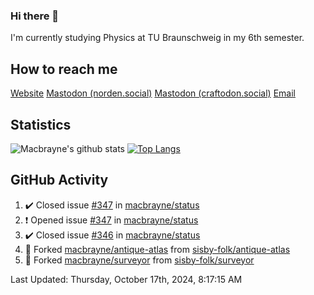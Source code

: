 ### Hi there 👋
I'm currently studying Physics at TU Braunschweig in my 6th semester.

## How to reach me
[Website](https://florentin-schleuss.de)
<a rel="me" href="https://norden.social/@florentin">Mastodon (norden.social)</a>
<a rel="me" href="https://craftodon.social/@frodolon">Mastodon (craftodon.social)</a>
[Email](mailto:hello@macbrayne.de)

## Statistics
![Macbrayne's github stats](https://github-readme-stats.vercel.app/api?username=macbrayne&count_private=true&show_icons=true&hide_rank=true&custom_title=macbrayne's%20GitHub%20Stats)
[![Top Langs](https://github-readme-stats.vercel.app/api/top-langs/?username=macbrayne&exclude_repo=liftron&layout=compact)](https://github.com/anuraghazra/github-readme-stats)
## GitHub Activity

<!--RECENT_ACTIVITY:start-->
1. ✔️ Closed issue [#347](https://github.com/macbrayne/status/issues/347) in [macbrayne/status](https://github.com/macbrayne/status)
2. ❗️ Opened issue [#347](https://github.com/macbrayne/status/issues/347) in [macbrayne/status](https://github.com/macbrayne/status)
3. ✔️ Closed issue [#346](https://github.com/macbrayne/status/issues/346) in [macbrayne/status](https://github.com/macbrayne/status)
4. 🔱 Forked [macbrayne/antique-atlas](https://github.com/macbrayne/antique-atlas) from [sisby-folk/antique-atlas](https://github.com/sisby-folk/antique-atlas)
5. 🔱 Forked [macbrayne/surveyor](https://github.com/macbrayne/surveyor) from [sisby-folk/surveyor](https://github.com/sisby-folk/surveyor)
<!--RECENT_ACTIVITY:end-->

<!--RECENT_ACTIVITY:last_update-->
Last Updated: Thursday, October 17th, 2024, 8:17:15 AM
<!--RECENT_ACTIVITY:last_update_end-->


<!--
**macbrayne/macbrayne** is a ✨ _special_ ✨ repository because its `README.md` (this file) appears on your GitHub profile.

Here are some ideas to get you started:

- 🔭 I’m currently working on ...
- 🌱 I’m currently learning ...
- 👯 I’m looking to collaborate on ...
- 🤔 I’m looking for help with ...
- 💬 Ask me about ...
- 📫 How to reach me: ...
- 😄 Pronouns: ...
- ⚡ Fun fact: ...
-->

